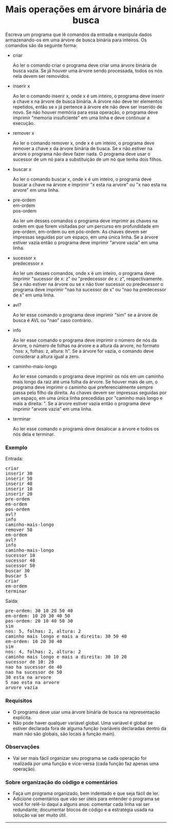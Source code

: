 <h1 align="center">Mais operações em árvore binária de busca</h1>

Escreva um programa que lê comandos da entrada e manipula dados
armazenando-os em uma árvore de busca binária para inteiros.  Os
comandos são da seguinte forma:

<ul>
<li>criar

<p>
Ao ler o comando criar o programa deve criar uma árvore binária de
busca vazia.  Se já houver uma árvore sendo processada, todos os nós
nela devem ser removidos.
  
</p></li><li>inserir x

<p>
Ao ler o comando inserir x, onde x é um inteiro, o programa deve
inserir a chave x na árvore de busca binária.  A árvore não deve ter
elementos repetidos, então se x já pertence à árvore ele não deve ser
inserido de novo.  Se não houver memória para essa operação, o
programa deve imprimir "memoria insuficiente" em uma linha e deve
continuar a execução.

</p></li><li>remover x

<p>
Ao ler o comando remover x, onde x é um inteiro, o programa deve
remover a chave x da árvore binária de busca.  Se x não estiver na
árvore o programa não deve fazer nada.  O programa deve usar o
sucessor de um nó para a substituição de um nó que tenha dois filhos.

</p></li><li>buscar x

<p>
Ao ler o comando buscar x, onde x é um inteiro, o programa deve buscar
a chave na árvore e imprimir "x esta na arvore" ou "x nao esta na
arvore" em uma linha.


</p></li><li>pre-ordem
<br>em-ordem
<br>pos-ordem

<p>
Ao ler um desses comandos o programa deve imprimir as chaves na ordem
em que forem visitadas por um percurso em profundidade em pre-ordem,
em-ordem ou em pós-ordem.  As chaves devem ser impressas seguidas por
um espaço, em uma única linha.  Se a árvore estiver vazia então o
programa deve imprimir "arvore vazia" em uma linha.


</p></li><li>sucessor x
<br>predecessor x  

<p>
Ao ler um desses comandos, onde x é um inteiro, o programa deve
imprimir "sucessor de x: z" ou "predecessor de x: z", respectivamente.
Se x não estiver na árvore ou se x não tiver sucessor ou predecessor o
programa deve imprimir "nao ha sucessor de x" ou "nao ha predecessor
de x" em uma linha.


</p></li><li>avl?

<p>
Ao ler esse comando o programa deve
imprimir "sim" se a árvore de busca é AVL ou "nao" caso contrário.


</p></li><li>info

<p>
Ao ler esse comando o programa deve imprimir o número de nós da
árvore, o número de folhas na árvore e a altura da arvore, no formato
"nos: x, folhas: z, altura: h".  Se a árvore for vazia, o comando deve
considerar a altura igual a zero.


</p></li><li>caminho-mais-longo

<p>
Ao ler esse comando o programa deve imprimir os nós em um caminho mais
longo da raiz até uma folha da árvore.  Se houver mais de um, o
programa deve imprimir o caminho que preferencialmente sempre passa
pelo filho da direita.  As chaves devem ser impressas seguidas por um
espaço, em uma única linha precedidas por "caminho mais longo e mais a
direita: ".  Se a árvore estiver vazia então o programa deve imprimir
"arvore vazia" em uma linha.


</p></li><li>
terminar

<p>
Ao ler esse comando o programa deve desalocar a árvore e todos os nós
dela e terminar.
</p></li></ul>


<h3>Exemplo</h3>
<p>
Entrada:

</p><pre>criar
inserir 30
inserir 50
inserir 40
inserir 10
inserir 20
pre-ordem
em-ordem
pos-ordem
avl?
info
caminho-mais-longo
remover 50
em-ordem
avl?
info
caminho-mais-longo
sucessor 10
sucessor 40
sucessor 50
buscar 30
buscar 5
criar
em-ordem
terminar
</pre>

<p>
Saída:

</p><pre>pre-ordem: 30 10 20 50 40 
em-ordem: 10 20 30 40 50 
pos-ordem: 20 10 40 50 30 
sim
nos: 5, folhas: 2, altura: 2
caminho mais longo e mais a direita: 30 50 40 
em-ordem: 10 20 30 40 
sim
nos: 4, folhas: 2, altura: 2
caminho mais longo e mais a direita: 30 10 20 
sucessor de 10: 20
nao ha sucessor de 40
nao ha sucessor de 50
30 esta na arvore
5 nao esta na arvore
arvore vazia
</pre>


<h3>Requisitos</h3>

<ul>
  <li>O programa deve usar uma árvore binária de busca na representação explícita.
  </li><li>Não pode haver qualquer variável global.  Uma variável é global
  se estiver declarada fora de alguma função (variáveis declaradas
  dentro da main não são globais, são locais à função main).
</li></ul>


<h3>Observações</h3>
<ul>
<li>Vai ser mais fácil organizar seu programa se cada operação for
realizada por uma função e vice-versa (cada função faz apenas uma
operação).
</li></ul> 

<h3>Sobre organização do código e comentários</h3>

<ul>
<li>
Faça um programa organizado, bem indentado e que seja fácil de ler.
</li><li>
Adicione comentários que vão ser úteis para entender o programa se
você for relê-lo daqui a alguns anos: comentar cada linha vai ser
redundante; documentar blocos de código e a estratégia usada na
solução vai ser muito útil.
</li></ul>

<hr></form></div></div>
